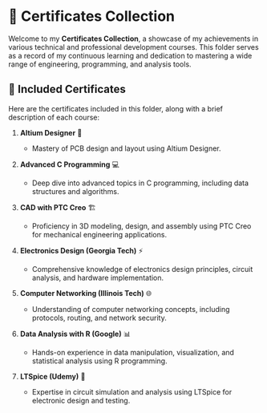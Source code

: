 # 🏅 **Certificates Collection**  

Welcome to my **Certificates Collection**, a showcase of my achievements in various technical and professional development courses. This folder serves as a record of my continuous learning and dedication to mastering a wide range of engineering, programming, and analysis tools.


## 🌟 **Included Certificates**

Here are the certificates included in this folder, along with a brief description of each course:

1. **Altium Designer** 🎨  
   - Mastery of PCB design and layout using Altium Designer.

2. **Advanced C Programming** 💻  
   - Deep dive into advanced topics in C programming, including data structures and algorithms.

3. **CAD with PTC Creo** 🏗️  
   - Proficiency in 3D modeling, design, and assembly using PTC Creo for mechanical engineering applications.

4. **Electronics Design (Georgia Tech)** ⚡  
   - Comprehensive knowledge of electronics design principles, circuit analysis, and hardware implementation.

5. **Computer Networking (Illinois Tech)** 🌐  
   - Understanding of computer networking concepts, including protocols, routing, and network security.

6. **Data Analysis with R (Google)** 📊  
   - Hands-on experience in data manipulation, visualization, and statistical analysis using R programming.

7. **LTSpice (Udemy)** 🔧  
   - Expertise in circuit simulation and analysis using LTSpice for electronic design and testing.
